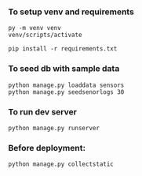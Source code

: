 ### To setup venv and requirements

```
py -m venv venv
venv/scripts/activate
```

```
pip install -r requirements.txt
```

### To seed db with sample data

```
python manage.py loaddata sensors
python manage.py seedsenorlogs 30
```

### To run dev server

```
python manage.py runserver
```

### Before deployment:
```
python manage.py collectstatic
```
